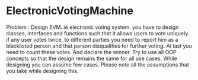 # ElectronicVotingMachine
Problem : Design EVM..ie electronic voting system. you have to design classes, interfaces and functions such that it allows users to vote uniquely. if any user votes twice, to different parties you need to report him as a blacklisted person and that person disqualifies for further voting. At last you need to count these votes. And declare the winner. Try to use all OOP concepts so that the design remains the same for all use cases. While designing you can assume few cases. Please note all the assumptions that you take while designing this.
